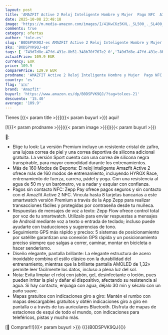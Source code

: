 ```yaml
---
layout: post
title: 'AMAZFIT Active 2 Reloj Inteligente Hombre y Mujer  Pago NFC  AI GPS & Mapas Gratis  Batería de 10 Días  Smartwatch con 160+ Modos Deportivos  Resistente al Agua 5 ATM  para Android & iPhone'
date: 2025-10-08 23:48:18
image: 'https://m.media-amazon.com/images/I/41KwC6z5KVL._SL500_._SL400_.jpg'
comments: true
category: ofertas
author: 'tole.es'
slug: 'B0DSPVK9QJ-es AMAZFIT Active 2 Reloj Inteligente Hombre y Mujer Pago NFC...'
sku: 'B0DSPVK9QJ-es'
tags: [ '749d7d8e-47fd-431e-8b51-348b70f767e2_0','749d7d8e-47fd-431e-8b51-348b70f767e2_6901','Arborist Merchandising Root','Electrónica','Self Service','Smartwatches','Special Features Stores','Tecnología para vestir','Top Brands Tech Phones','Top Brands Tech Selection','amazfit','iphone','🇪🇸', ]
actualPrice: 109.9 EUR
currency: EUR
price: 109.9
comparePrice: 129.9 EUR
prodname: 'AMAZFIT Active 2 Reloj Inteligente Hombre y Mujer  Pago NFC  AI GPS & Mapas Gratis  Batería de 10 Días  Smartwatch con 160+ Modos Deportivos  Resistente al Agua 5 ATM  para Android & iPhone'
country: 'es'
flag: '🇪🇸'
brand: 'Amazfit'
buyurl: 'https://www.amazon.es/dp/B0DSPVK9QJ/?tag=tolees-21'
descuento: '15.40'
average: '109.9'
---
```


Tienes [{{< param title >}}]({{< param buyurl >}}) aqui!

[![{{< param prodname >}}]({{< param image >}})]({{< param buyurl >}})

🔎:

- Elige tu look: La versión Premium incluye un resistente cristal de zafiro, una lujosa correa de piel y una correa deportiva de silicona adicional gratuita. La versión Sport cuenta con una correa de silicona negra transpirable, para mayor comodidad durante los entrenamientos.
- Más de 160 Modos de Deporte: El reloj inteligente Amazfit Active 2 ofrece más de 160 modos de entrenamiento, incluyendo HYROX Race, entrenamiento de fuerza, carrera, pádel y yoga. Con una resistencia al agua de 50 m y un barómetro, ve a nadar y esquiar con confianza.
- Pagos sin contacto NFC: Zepp Pay ofrece pagos seguros y sin contacto con el Amazfit Active 2 NFC. Vincula hasta 8 tarjetas bancarias a este smartwatch versión Premium a través de la App Zepp para realizar transacciones fáciles y protegidas por contraseña desde tu muñeca.
- Respuestas de mensajes de voz a texto: Zepp Flow ofrece control total por voz de tu smartwatch. Utilízalo para enviar respuestas a mensajes de Android mediante voz a texto o entrada de teclado; incluso puede ayudarte con traducciones y sugerencias de tono.
- Seguimiento GPS más rápido y preciso: 5 sistemas de posicionamiento por satélite garantizan una conexión GPS rápida y un posicionamiento preciso siempre que salgas a correr, caminar, montar en bicicleta o hacer senderismo.
- Diseño elegante, pantalla brillante: La elegante estructura de acero inoxidable combina el estilo clásico con la durabilidad del entrenamiento, mientras que la brillante pantalla AMOLED de 1,32» permite leer fácilmente los datos, incluso a plena luz del sol.
- Nota: Evita limpiar el reloj con jabón, gel, desinfectante o loción, pues pueden irritar la piel y dañar el dispositivo, afectando su resistencia al agua. Si hay contacto, enjuaga con agua, déjalo 30 min y sécalo con un paño suave.
- Mapas gratuitos con indicaciones giro a giro: Mantén el rumbo con mapas descargables gratuitos y obtén indicaciones giro a giro en pantalla o a través de tus auriculares Bluetooth. Disfruta de mapas de estaciones de esquí de todo el mundo, con indicaciones para teleféricos, pistas y mucho más.

[🛒 Comprar!!!]({{< param buyurl >}})
{{<world>}}B0DSPVK9QJ{{</world>}}

